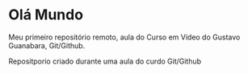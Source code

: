 # Olá Mundo
Meu primeiro repositório remoto, aula do Curso em Vídeo do Gustavo Guanabara, Git/Github.

Repositporio criado durante uma aula do curdo Git/Github